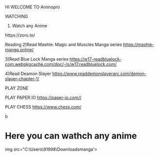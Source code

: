 HI WELCOME TO Animopro


WATCHING
1) Watch any Anime
</h1> https://zoro.to/

 Reading
2)Read Mashle: Magic and Muscles Manga series
https://mashle-manga.online/

3)Read Blue Lock Manga series
https://w17-readbluelock-com.webpkgcache.com/doc/-/s/w17.readbluelock.com/

4)Read Deamon Slayer
https://www.readdemonslayerarc.com/demon-slayer-chapter-1/

   PLAY ZONE


PLAY PAPER.IO
https://paper-io.com//

PLAY CHESS
https://www.chess.com/
<html>
<title>Display link</title
<body>
 b<H1>Here you can wathch any anime</H1>
<p>
img src="C:\Users\91998\Downloadsmanga'>
</p>
</Body>
</html>
